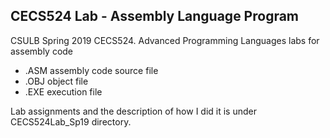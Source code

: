 ## CECS524 Lab - Assembly Language Program

CSULB Spring 2019
CECS524. Advanced Programming Languages
labs for assembly code

* .ASM assembly code source file
* .OBJ object file
* .EXE execution file

Lab assignments and the description of how I did it is under CECS524Lab_Sp19 directory.
